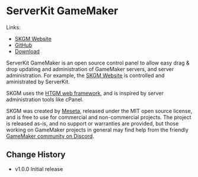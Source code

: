 # ServerKit GameMaker

Links:
* [SKGM Website](https://skgm.meseta.dev)
* [GitHub](https://github.com/meseta/skgm)
* [Download](https://github.com/meseta/skgm/releases)

ServerKit GameMaker is an open source control panel to allow easy drag & drop updating and administration of GameMaker servers, and server administration. For example, the [SKGM Website](https://skgm.meseta.dev) is controlled and aministrated by ServerKit.

SKGM uses the [HTGM web framework](https://htgm.meseta.dev), and is inspired by server administration tools like cPanel.

SKGM was created by [Meseta](https://meseta.dev), released under the MIT open source license, and is free to use for commercial and non-commercial projects. The project is released as-is, and no support or warranties are provided, but those working on GameMaker projects in general may find help from the friendly [GameMaker community on Discord](https://discord.gg/gamemaker).

## Change History
* v1.0.0 Initial release